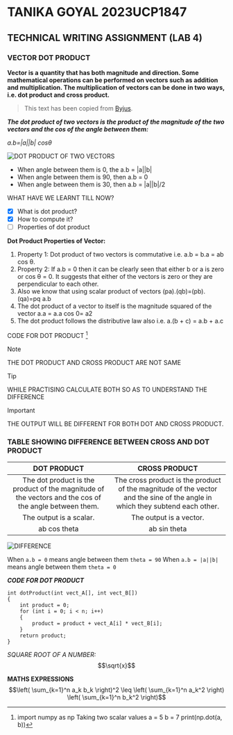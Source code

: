 # TANIKA GOYAL 2023UCP1847
## TECHNICAL WRITING ASSIGNMENT (LAB 4)
### VECTOR DOT PRODUCT

**Vector is a quantity that has both magnitude and direction. Some mathematical operations can be performed on vectors such as addition and multiplication. The multiplication of vectors can be done in two ways, i.e. dot product and cross product.**

>This text has been copied from [Byjus](https://byjus.com/maths/dot-product-of-two-vectors/).

***The dot product of two vectors is the product of the magnitude of the two vectors and the cos of the angle between them:***

*a.b=|a||b| cosθ*

![DOT PRODUCT OF TWO VECTORS](https://cdn1.byjus.com/wp-content/uploads/2022/09/Dot-Product-Of-Two-Vectors-1.png)


- When angle between them is 0, the a.b = |a||b|
- When angle between them is 90, then a.b = 0
- When angle between them is 30, then a.b = |a||b|/2



WHAT HAVE WE LEARNT TILL NOW?
- [x] What is dot product?
- [x] How to compute it?
- [ ] Properties of dot product

**Dot Product Properties of Vector:**

1. Property 1: Dot product of two vectors is commutative i.e. a.b = b.a = ab cos θ.
2. Property 2: If a.b = 0 then it can be clearly seen that either b or a is zero or cos θ = 0. It suggests that either of the vectors is zero or they are perpendicular to each other.
3.  Also we know that using scalar product of vectors (pa).(qb)=(pb).(qa)=pq a.b
4. The dot product of a vector to itself is the magnitude squared of the vector a.a = a.a cos 0= a2
5. The dot product follows the distributive law also i.e. a.(b + c) = a.b + a.c

CODE FOR DOT PRODUCT [^1]

> [!NOTE]
> THE DOT PRODUCT AND CROSS PRODUCT ARE NOT SAME 

> [!TIP]
> WHILE PRACTISING CALCULATE BOTH SO AS TO UNDERSTAND THE DIFFERENCE

> [!IMPORTANT]  
> THE OUTPUT WILL BE DIFFERENT FOR BOTH DOT AND CROSS PRODUCT.

### TABLE SHOWING DIFFERENCE BETWEEN CROSS AND DOT PRODUCT

|DOT PRODUCT | CROSS PRODUCT |
| :--------: | :-------: |
| The dot product is the product of the magnitude of the vectors and the cos of the angle between them. |The cross product is the product of the magnitude of the vector and the sine of the angle in which they subtend each other. |
|The output is a scalar. | 	The output is a vector. |
| ab cos theta | ab sin theta  |


![DIFFERENCE](https://www.vedantu.com/question-sets/f8c38a91-d7eb-4b1a-a8f7-1c46eb4679c58606503569967698205.png)


When `a.b = 0` means angle between them `theta = 90`
When `a.b = |a||b|` means angle between them `theta = 0`

***CODE FOR DOT PRODUCT***
```
int dotProduct(int vect_A[], int vect_B[])
{
    int product = 0;
    for (int i = 0; i < n; i++)
    {
        product = product + vect_A[i] * vect_B[i];
    }
    return product;
}
```

*SQUARE ROOT OF A NUMBER:* $$\sqrt{x}$$

**MATHS EXPRESSIONS**
$$\left( \sum_{k=1}^n a_k b_k \right)^2 \leq \left( \sum_{k=1}^n a_k^2 \right) \left( \sum_{k=1}^n b_k^2 \right)$$



[^1]: import numpy as np
Taking two scalar values
a = 5
b = 7
print(np.dot(a, b))



